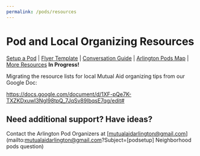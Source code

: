 ```yaml
---
permalink: /pods/resources
---
```


# Pod and Local Organizing Resources

[Setup a Pod](/pods/setup) | [Flyer Template](/pods/flyer) | [Conversation Guide](/pods/conversation) | [Arlington Pods Map](/pods/map) | [More Resources](/pods/resources)
**In Progress!** 

Migrating the resource lists for local Mutual Aid organizing tips from our Google Doc:

https://docs.google.com/document/d/1XF-pQe7K-TXZKDxuwI3NgI98tpQ_7JqSv89IbqsE7qg/edit#

## Need additional support? Have ideas?

Contact the Arlington Pod Organizers at [mutualaidarlington@gmail.com](mailto:mutualaidarlington@gmail.com?Subject=[podsetup] Neighborhood pods question)